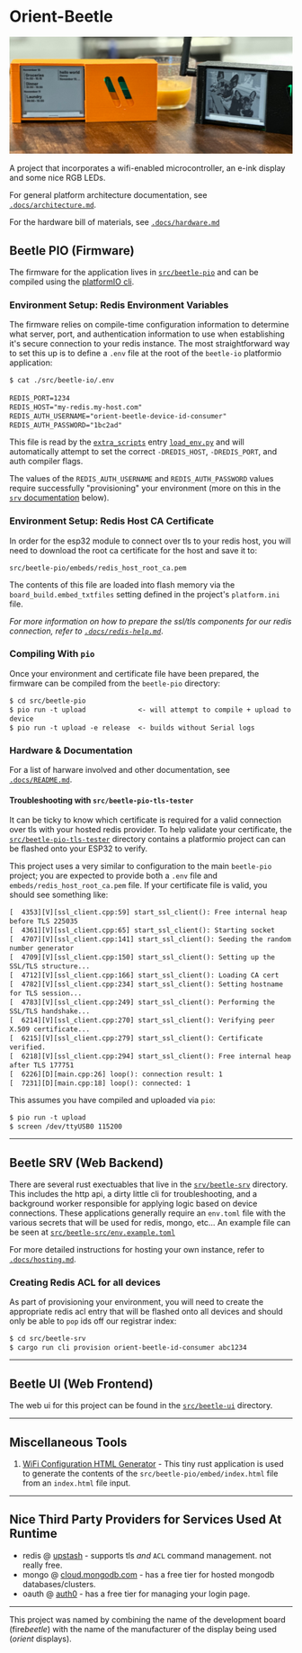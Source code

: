 # Orient-Beetle

![orient-beetle](./.resources/project-images/orient-beetle.png)

A project that incorporates a wifi-enabled microcontroller, an e-ink display and some nice
RGB LEDs.

For general platform architecture documentation, see [`.docs/architecture.md`][arch].

For the hardware bill of materials, see [`.docs/hardware.md`][bom]

## Beetle PIO (Firmware)

The firmware for the application lives in [`src/beetle-pio`][fm-rd] and can be compiled
using the [platformIO cli][pio]. 

### Environment Setup: Redis Environment Variables

The firmware relies on compile-time configuration information to determine what server,
port, and authentication information to use when establishing it's secure connection to
your redis instance. The most straightforward way to set this up is to define a `.env`
file at the root of the `beetle-io` platformio application:

```
$ cat ./src/beetle-io/.env

REDIS_PORT=1234
REDIS_HOST="my-redis.my-host.com"
REDIS_AUTH_USERNAME="orient-beetle-device-id-consumer"
REDIS_AUTH_PASSWORD="1bc2ad"
```

This file is read by the [`extra_scripts`][extra_scripts] entry [`load_env.py`][lenv] and will
automatically attempt to set the correct `-DREDIS_HOST`, `-DREDIS_PORT`, and auth compiler flags.

The values of the `REDIS_AUTH_USERNAME` and `REDIS_AUTH_PASSWORD` values
require successfully "provisioning" your environment (more on this in the
[`srv` documentation](#beetle-srv-(web-backend)) below).

### Environment Setup: Redis Host CA Certificate

In order for the esp32 module to connect over tls to your redis host, you will need
to download the root ca certificate for the host and save it to:

```
src/beetle-pio/embeds/redis_host_root_ca.pem
```

The contents of this file are loaded into flash memory via the
`board_build.embed_txtfiles` setting defined in the project's `platform.ini`
file.

_For more information on how to prepare the ssl/tls components for our redis
connection, refer to [`.docs/redis-help.md`](.docs/redis-help.md)_.

### Compiling With `pio`

Once your environment and certificate file have been prepared, the firmware can
be compiled from the `beetle-pio` directory:

```
$ cd src/beetle-pio
$ pio run -t upload             <- will attempt to compile + upload to device
$ pio run -t upload -e release  <- builds without Serial logs
```

### Hardware & Documentation

For a list of harware involved and other documentation, see [`.docs/README.md`](/.docs/README.md).

#### Troubleshooting with `src/beetle-pio-tls-tester`

It can be ticky to know which certificate is required for a valid connection over tls with
your hosted redis provider. To help validate your certificate, the
[`src/beetle-pio-tls-tester`](./src/beetle-pio-tls-tester) directory contains a platformio
project can can be flashed onto your ESP32 to verify.

This project uses a very similar to configuration to the main `beetle-pio` project; you are
expected to provide both a `.env` file and `embeds/redis_host_root_ca.pem` file. If your
certificate file is valid, you should see something like:

```
[  4353][V][ssl_client.cpp:59] start_ssl_client(): Free internal heap before TLS 225035
[  4361][V][ssl_client.cpp:65] start_ssl_client(): Starting socket
[  4707][V][ssl_client.cpp:141] start_ssl_client(): Seeding the random number generator
[  4709][V][ssl_client.cpp:150] start_ssl_client(): Setting up the SSL/TLS structure...
[  4712][V][ssl_client.cpp:166] start_ssl_client(): Loading CA cert
[  4782][V][ssl_client.cpp:234] start_ssl_client(): Setting hostname for TLS session...
[  4783][V][ssl_client.cpp:249] start_ssl_client(): Performing the SSL/TLS handshake...
[  6214][V][ssl_client.cpp:270] start_ssl_client(): Verifying peer X.509 certificate...
[  6215][V][ssl_client.cpp:279] start_ssl_client(): Certificate verified.
[  6218][V][ssl_client.cpp:294] start_ssl_client(): Free internal heap after TLS 177751
[  6226][D][main.cpp:26] loop(): connection result: 1
[  7231][D][main.cpp:18] loop(): connected: 1
```

This assumes you have compiled and uploaded via `pio`:

```
$ pio run -t upload
$ screen /dev/ttyUSB0 115200
```

----

## Beetle SRV (Web Backend)

There are several rust exectuables that live in the [`srv/beetle-srv`](./src/beetle-srv/README.md)
directory. This includes the http api, a dirty little cli for troubleshooting, and a background worker
responsible for applying logic based on device connections. These applications generally require
an `env.toml` file with the various secrets that will be used for redis, mongo, etc... An example 
file can be seen at [`src/beetle-src/env.example.toml`](src/beetle-srv/env.example.toml)

For more detailed instructions for hosting your own instance, refer to [`.docs/hosting.md`](./.docs/hosting.md).


### Creating Redis ACL for all devices

As part of provisioning your environment, you will need to create the appropriate redis acl entry that
will be flashed onto all devices and should only be able to `pop` ids off our registrar index:

```
$ cd src/beetle-srv
$ cargo run cli provision orient-beetle-id-consumer abc1234
```

----

## Beetle UI (Web Frontend)

The web ui for this project can be found in the [`src/beetle-ui`](./src/beetle-ui/README.md) directory.

----

## Miscellaneous Tools

1. [WiFi Configuration HTML Generator][wchgen] - This tiny rust application is used to generate the
contents of the `src/beetle-pio/embed/index.html` file from an `index.html` file input.

--- 

## Nice Third Party Providers for Services Used At Runtime

- redis @ [upstash](https://upstash.com/) - supports tls _and_ `ACL` command management. not really free.
- mongo @ [cloud.mongodb.com](https://cloud.mongodb.com) - has a free tier for hosted mongodb databases/clusters.
- oauth @ [auth0](https://manage.auth0.com) - has a free tier for managing your login page.

---

This project was named by combining the name of the development board (fire<i>beetle</i>) with the name of
the manufacturer of the display being used (_orient_ displays).

[pio]: https://docs.platformio.org/en/stable/core/index.html
[dotenv]: https://github.com/ohmyzsh/ohmyzsh/blob/master/plugins/dotenv/dotenv.plugin.zsh
[wchgen]: ./tools/wchgen/README.md
[extra_scripts]: https://docs.platformio.org/en/latest/scripting/actions.html
[lenv]: ./src/beetle-pio/load_env.py
[fm-rd]: ./src/beetle-pio/README.md
[arch]: ./.docs/architecture.md
[bom]: ./.docs/hardware.md
